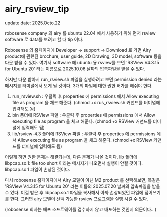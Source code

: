 # airy_rsview_tip

update date: 2025.Octo.22

robosense company 의 airy 를 ubuntu 22.04 에서 사용하기 위해 
먼저 rsview software 로 data를 보려고 할 때 tip 이다.

Robosense 의 홈페이지에 Developer -> support -> Download 로 가면
Airy product에 관련된 brochure, user guide, 2D Drawing, 3D model, software 등을 다운 받을 수 있다.
여기서 software 에 ubuntu 용 rsview를 보면 
'RSView V4.3.15 for Ubuntu 20' 라는 이름으로 2025.10.06 날짜의 압축파일을 받을 수 있다.

하지만 다운 받아서 run_rsview.sh 파일을 실행하려고 보면 permission denied 라는 메시지를 터미널에서 보게 될 것이다.
3개의 파일에 대한 권한 허가를 해줘야 한다.
1) run_rsview.sh : 우클릭 후 properties 에 permissions 에서 Allow executing file as program 을 체크 해준다.
   (chmod +x rus_rsview.sh 커맨드를 터미널에 입력해도 됨)
2) bin 퐁더에 RSView 파일 : 우클릭 후 properties 에 permissions 에서 Allow executing file as program 을 체크 해준다.
   (chmod +x RSView 커맨드를 터미널에 입력해도 됨)
3) lib/rsview-4.3 폴더에 RSView 파일 : 우클릭 후 properties 에 permissions 에서 Allow executing file as program 을 체크 해준다.
   (chmod +x RSView 커맨드를 터미널에 입력해도 됨)

이렇게 하면 권한 문제는 해결되는데, 다른 문제가 나올 것이다. 
lib 폴더에 libpcap.so.1: file too short 
이라는 메시지가 나오면서 실행이 안될 것이다. libpcap.so.1 파일이 손상된 것이다. 

다시 robosense 홈페이지에서 Airy 모델이 아닌 M2 product 를 선택해보면, 
똑같은 'RSView V4.3.15 for Ubuntu 20' 라는 이름의 2025.07.20 날짜의 압축파일을 받을 수 있다.
이걸 받은 후 libpcap.so.1 파일을 복사해서 아까 손상되었던 파일에 덮어쓰기를 한다.
그러면 airy 모델이 선택 가능한 rsview 프로그램을 실행 시킬 수 있다.

(robosense 회사는 배포 소프트웨어를 검수하지 않고 배포하는 것인지 의문이다.. )
